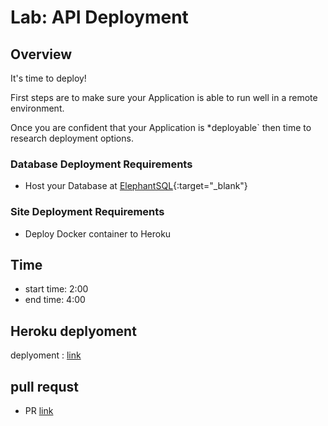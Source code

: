 # Lab: API Deployment

## Overview

It's time to deploy!

First steps are to make sure your Application is able to run well in a remote environment.

Once you are confident that your Application is *deployable` then time to research deployment options.


### Database Deployment Requirements

- Host your Database at [ElephantSQL](https://www.elephantsql.com/){:target="_blank"}

### Site Deployment Requirements

- Deploy Docker container to Heroku

## Time

- start time: 2:00
- end time: 4:00
  
## Heroku deplyoment 
deplyoment : [link](https://drf-deployment.herokuapp.com/)

## pull requst

- PR [link](https://github.com/baselatalla/drf-deployment/pull/1)

